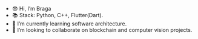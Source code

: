 - :sunglasses: Hi, I’m Braga
- :books: Stack: Python, C++, Flutter(Dart).
- 🌱 I’m currently learning software architecture.
- 💞️ I’m looking to collaborate on blockchain and computer vision projects.

<!---
LucasCMFBraga/LucasCMFBraga is a ✨ special ✨ repository because its `README.md` (this file) appears on your GitHub profile.
You can click the Preview link to take a look at your changes.
--->
